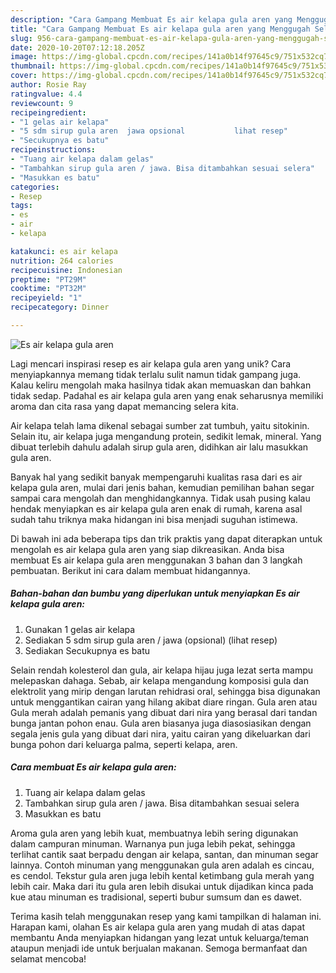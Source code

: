 ```yaml
---
description: "Cara Gampang Membuat Es air kelapa gula aren yang Menggugah Selera"
title: "Cara Gampang Membuat Es air kelapa gula aren yang Menggugah Selera"
slug: 956-cara-gampang-membuat-es-air-kelapa-gula-aren-yang-menggugah-selera
date: 2020-10-20T07:12:18.205Z
image: https://img-global.cpcdn.com/recipes/141a0b14f97645c9/751x532cq70/es-air-kelapa-gula-aren-foto-resep-utama.jpg
thumbnail: https://img-global.cpcdn.com/recipes/141a0b14f97645c9/751x532cq70/es-air-kelapa-gula-aren-foto-resep-utama.jpg
cover: https://img-global.cpcdn.com/recipes/141a0b14f97645c9/751x532cq70/es-air-kelapa-gula-aren-foto-resep-utama.jpg
author: Rosie Ray
ratingvalue: 4.4
reviewcount: 9
recipeingredient:
- "1 gelas air kelapa"
- "5 sdm sirup gula aren  jawa opsional           lihat resep"
- "Secukupnya es batu"
recipeinstructions:
- "Tuang air kelapa dalam gelas"
- "Tambahkan sirup gula aren / jawa. Bisa ditambahkan sesuai selera"
- "Masukkan es batu"
categories:
- Resep
tags:
- es
- air
- kelapa

katakunci: es air kelapa 
nutrition: 264 calories
recipecuisine: Indonesian
preptime: "PT29M"
cooktime: "PT32M"
recipeyield: "1"
recipecategory: Dinner

---
```



![Es air kelapa gula aren](https://img-global.cpcdn.com/recipes/141a0b14f97645c9/751x532cq70/es-air-kelapa-gula-aren-foto-resep-utama.jpg)

Lagi mencari inspirasi resep es air kelapa gula aren yang unik? Cara menyiapkannya memang tidak terlalu sulit namun tidak gampang juga. Kalau keliru mengolah maka hasilnya tidak akan memuaskan dan bahkan tidak sedap. Padahal es air kelapa gula aren yang enak seharusnya memiliki aroma dan cita rasa yang dapat memancing selera kita.

Air kelapa telah lama dikenal sebagai sumber zat tumbuh, yaitu sitokinin. Selain itu, air kelapa juga mengandung protein, sedikit lemak, mineral. Yang dibuat terlebih dahulu adalah sirup gula aren, didihkan air lalu masukkan gula aren.

Banyak hal yang sedikit banyak mempengaruhi kualitas rasa dari es air kelapa gula aren, mulai dari jenis bahan, kemudian pemilihan bahan segar sampai cara mengolah dan menghidangkannya. Tidak usah pusing kalau hendak menyiapkan es air kelapa gula aren enak di rumah, karena asal sudah tahu triknya maka hidangan ini bisa menjadi suguhan istimewa.


Di bawah ini ada beberapa tips dan trik praktis yang dapat diterapkan untuk mengolah es air kelapa gula aren yang siap dikreasikan. Anda bisa membuat Es air kelapa gula aren menggunakan 3 bahan dan 3 langkah pembuatan. Berikut ini cara dalam membuat hidangannya.

<!--inarticleads1-->

##### Bahan-bahan dan bumbu yang diperlukan untuk menyiapkan Es air kelapa gula aren:

1. Gunakan 1 gelas air kelapa
1. Sediakan 5 sdm sirup gula aren / jawa (opsional)           (lihat resep)
1. Sediakan Secukupnya es batu


Selain rendah kolesterol dan gula, air kelapa hijau juga lezat serta mampu melepaskan dahaga. Sebab, air kelapa mengandung komposisi gula dan elektrolit yang mirip dengan larutan rehidrasi oral, sehingga bisa digunakan untuk menggantikan cairan yang hilang akibat diare ringan. Gula aren atau Gula merah adalah pemanis yang dibuat dari nira yang berasal dari tandan bunga jantan pohon enau. Gula aren biasanya juga diasosiasikan dengan segala jenis gula yang dibuat dari nira, yaitu cairan yang dikeluarkan dari bunga pohon dari keluarga palma, seperti kelapa, aren. 

<!--inarticleads2-->

##### Cara membuat Es air kelapa gula aren:

1. Tuang air kelapa dalam gelas
1. Tambahkan sirup gula aren / jawa. Bisa ditambahkan sesuai selera
1. Masukkan es batu


Aroma gula aren yang lebih kuat, membuatnya lebih sering digunakan dalam campuran minuman. Warnanya pun juga lebih pekat, sehingga terlihat cantik saat berpadu dengan air kelapa, santan, dan minuman segar lainnya. Contoh minuman yang menggunakan gula aren adalah es cincau, es cendol. Tekstur gula aren juga lebih kental ketimbang gula merah yang lebih cair. Maka dari itu gula aren lebih disukai untuk dijadikan kinca pada kue atau minuman es tradisional, seperti bubur sumsum dan es dawet. 

Terima kasih telah menggunakan resep yang kami tampilkan di halaman ini. Harapan kami, olahan Es air kelapa gula aren yang mudah di atas dapat membantu Anda menyiapkan hidangan yang lezat untuk keluarga/teman ataupun menjadi ide untuk berjualan makanan. Semoga bermanfaat dan selamat mencoba!
